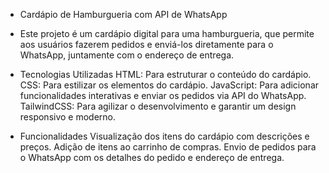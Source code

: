 - Cardápio de Hamburgueria com API de WhatsApp

  
- Este projeto é um cardápio digital para uma hamburgueria, que permite aos usuários fazerem pedidos e enviá-los diretamente para o WhatsApp, juntamente com o endereço de entrega.

- Tecnologias Utilizadas
HTML: Para estruturar o conteúdo do cardápio.
CSS: Para estilizar os elementos do cardápio.
JavaScript: Para adicionar funcionalidades interativas e enviar os pedidos via API do WhatsApp.
TailwindCSS: Para agilizar o desenvolvimento e garantir um design responsivo e moderno.

- Funcionalidades
Visualização dos itens do cardápio com descrições e preços.
Adição de itens ao carrinho de compras.
Envio de pedidos para o WhatsApp com os detalhes do pedido e endereço de entrega.
